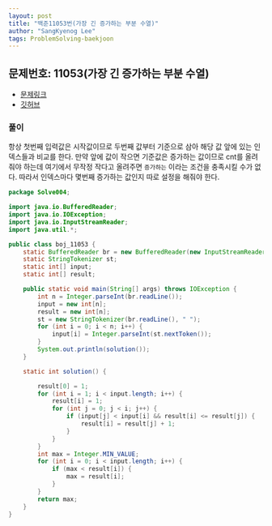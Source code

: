 ```yaml
---
layout: post
title: "백준11053번(가장 긴 증가하는 부분 수열)"
author: "SangKyenog Lee"
tags: ProblemSolving-baekjoon
---
```


## 문제번호: 11053(가장 긴 증가하는 부분 수열)
- [문제링크](https://www.acmicpc.net/problem/11053)
- [깃허브](https://github.com/sksk713/PS/blob/master/Solve004/boj_11053.java)
### 풀이
항상 첫번째 입력값은 시작값이므로 두번째 값부터 기준으로 삼아 해당 값 앞에 있는 인덱스들과 비교를 한다.
만약 앞에 값이 작으면 기준값은 증가하는 값이므로 cnt를 올려줘야 하는데 여기에서 무작정 작다고 올려주면 `증가하는` 이라는 조건을 충족시킬 수가 없다.
따라서 인덱스마다 몇번째 증가하는 값인지 따로 설정을 해줘야 한다.

```java
package Solve004;

import java.io.BufferedReader;
import java.io.IOException;
import java.io.InputStreamReader;
import java.util.*;

public class boj_11053 {
    static BufferedReader br = new BufferedReader(new InputStreamReader(System.in));
    static StringTokenizer st;
    static int[] input;
    static int[] result;

    public static void main(String[] args) throws IOException {
        int n = Integer.parseInt(br.readLine());
        input = new int[n];
        result = new int[n];
        st = new StringTokenizer(br.readLine(), " ");
        for (int i = 0; i < n; i++) {
            input[i] = Integer.parseInt(st.nextToken());
        }
        System.out.println(solution());
    }

    static int solution() {

        result[0] = 1;
        for (int i = 1; i < input.length; i++) {
            result[i] = 1;
            for (int j = 0; j < i; j++) {
                if (input[j] < input[i] && result[i] <= result[j]) {
                    result[i] = result[j] + 1;
                }
            }
        }
        int max = Integer.MIN_VALUE;
        for (int i = 0; i < input.length; i++) {
            if (max < result[i]) {
                max = result[i];
            }
        }
        return max;
    }
}
```